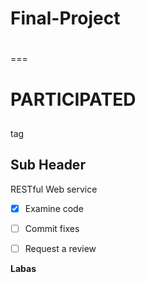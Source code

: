 # Final-Project <h1>
===

# PARTICIPATED <h2>
  
tag

Sub Header
---


RESTful Web service
- [x] Examine code
- [ ] Commit fixes
- [ ] Request a review


**Labas**
